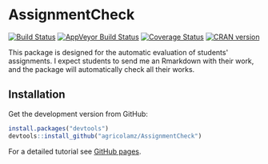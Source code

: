 # AssignmentCheck

[![Build Status](https://travis-ci.org/agricolamz/AssignmentCheck.svg?branch=master)](https://travis-ci.org/agricolamz/AssignmentCheck)
[![AppVeyor Build Status](https://ci.appveyor.com/api/projects/status/github/agricolamz/AssignmentCheck?branch=master&svg=true)](https://ci.appveyor.com/project/agricolamz/AssignmentCheck)
[![Coverage Status](https://img.shields.io/codecov/c/github/agricolamz/AssignmentCheck/master.svg)](https://codecov.io/github/agricolamz/AssignmentCheck?branch=master)
[![CRAN
version](http://www.r-pkg.org/badges/version/AssignmentCheck)](https://cran.r-project.org/package=AssignmentCheck)


This package is designed for the automatic evaluation of students' assignments. I expect students to send me an Rmarkdown with their work, and the package will automatically check all their works.

## Installation

Get the development version from GitHub:
```R
install.packages("devtools")
devtools::install_github("agricolamz/AssignmentCheck")
```

For a detailed tutorial see [GitHub pages](https://agricolamz.github.io/AssignmentCheck/).
